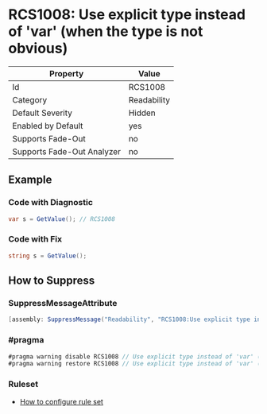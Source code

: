 # RCS1008: Use explicit type instead of 'var' \(when the type is not obvious\)

Property | Value
--- | ---
Id|RCS1008
Category|Readability
Default Severity|Hidden
Enabled by Default|yes
Supports Fade\-Out|no
Supports Fade\-Out Analyzer|no

## Example

### Code with Diagnostic

```csharp
var s = GetValue(); // RCS1008
```

### Code with Fix

```csharp
string s = GetValue();
```

## How to Suppress

### SuppressMessageAttribute

```csharp
[assembly: SuppressMessage("Readability", "RCS1008:Use explicit type instead of 'var' (when the type is not obvious).", Justification = "<Pending>")]
```

### \#pragma

```csharp
#pragma warning disable RCS1008 // Use explicit type instead of 'var' (when the type is not obvious).
#pragma warning restore RCS1008 // Use explicit type instead of 'var' (when the type is not obvious).
```

### Ruleset

* [How to configure rule set](../HowToConfigureAnalyzers.md)
